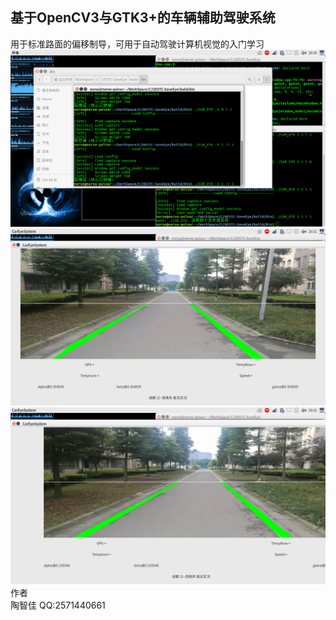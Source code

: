 ## 基于OpenCV3与GTK3+的车辆辅助驾驶系统
用于标准路面的偏移制导，可用于自动驾驶计算机视觉的入门学习  
![](./1.png)  
![](./2.png)  
![](./3.png)  
作者  
陶智佳
QQ:2571440661

